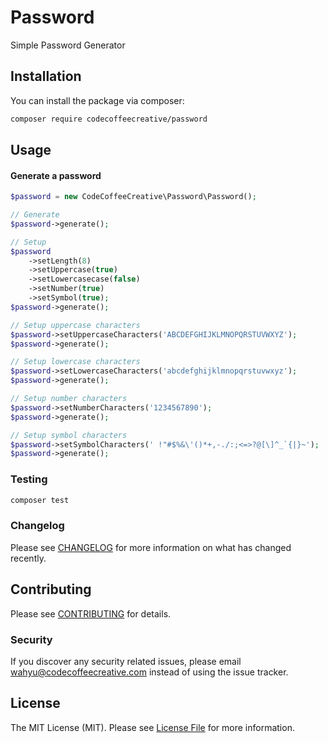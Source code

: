 # Password

Simple Password Generator

## Installation

You can install the package via composer:

```bash
composer require codecoffeecreative/password
```

## Usage

#### Generate a password

``` php
$password = new CodeCoffeeCreative\Password\Password();

// Generate
$password->generate();

// Setup
$password
	->setLength(8)
	->setUppercase(true)
	->setLowercasecase(false)
	->setNumber(true)
	->setSymbol(true);
$password->generate();

// Setup uppercase characters
$password->setUppercaseCharacters('ABCDEFGHIJKLMNOPQRSTUVWXYZ');
$password->generate();

// Setup lowercase characters
$password->setLowercaseCharacters('abcdefghijklmnopqrstuvwxyz');
$password->generate();

// Setup number characters
$password->setNumberCharacters('1234567890');
$password->generate();

// Setup symbol characters
$password->setSymbolCharacters(' !"#$%&\'()*+,-./:;<=>?@[\]^_`{|}~');
$password->generate();
```

### Testing

``` bash
composer test
```

### Changelog

Please see [CHANGELOG](CHANGELOG.md) for more information on what has changed recently.

## Contributing

Please see [CONTRIBUTING](CONTRIBUTING.md) for details.

### Security

If you discover any security related issues, please email wahyu@codecoffeecreative.com instead of using the issue tracker.

## License

The MIT License (MIT). Please see [License File](LICENSE.md) for more information.
